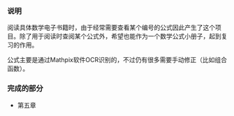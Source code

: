 
### 说明

阅读具体数学电子书籍时，由于经常需要查看某个编号的公式因此产生了这个项目。除了用于阅读时查阅某个公式外，希望也能作为一个数学公式小册子，起到复习的作用。

公式主要是通过Mathpix软件OCR识别的，不过仍有很多需要手动修正（比如组合函数）。

### 完成的部分

- 第五章